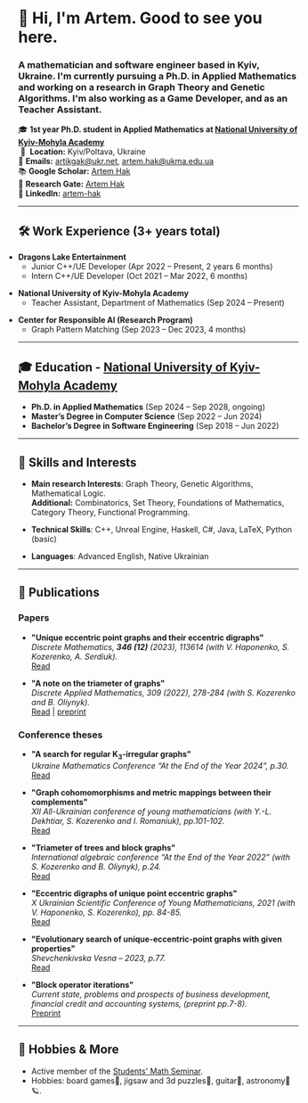 # 👋 Hi, I'm Artem. Good to see you here.

### A mathematician and software engineer based in Kyiv, Ukraine. I'm currently pursuing a Ph.D. in Applied Mathematics and working on a research in Graph Theory and Genetic Algorithms.  I'm also working as a Game Developer, and as an Teacher Assistant.

🎓 **1st year Ph.D. student in Applied Mathematics at [National University of Kyiv-Mohyla Academy](https://www.ukma.edu.ua/eng/)**\
&nbsp;📍&nbsp;&nbsp;**Location:** Kyiv/Poltava, Ukraine\
📧 **Emails:** [artikgak@ukr.net](mailto:artikgak@ukr.net), [artem.hak@ukma.edu.ua](mailto:artem.hak@ukma.edu.ua)\
📚 **Google Scholar:** [Artem Hak](https://scholar.google.com)\
🔎 **Research Gate:** [Artem Hak](https://www.researchgate.net/profile/Artem-Hak)\
🔗 **LinkedIn:** [artem-hak](https://www.linkedin.com/in/artem-hak-b025461a6)

---

## 🛠️ Work Experience (3+ years total)

<ul style="padding-left: 0; margin-bottom: 0;">
  <li>
    <strong>Dragons Lake Entertainment</strong>
    <ul style="margin-bottom: 0;">
      <li>Junior C++/UE Developer (Apr 2022 – Present, 2 years 6 months)</li>
      <li>Intern C++/UE Developer (Oct 2021 – Mar 2022, 6 months)</li>
    </ul>
  </li>
</ul>

<ul style="padding-left: 0; margin-bottom: 0;">
  <li>
    <strong>National University of Kyiv-Mohyla Academy</strong>
    <ul style="margin-bottom: 0;">
      <li>Teacher Assistant, Department of Mathematics (Sep 2024 – Present)</li>
    </ul>
  </li>
</ul>

<ul style="padding-left: 0; margin-bottom: 0;">
  <li>
    <strong>Center for Responsible AI (Research Program)</strong>
    <ul style="margin-bottom: 0;">
      <li>Graph Pattern Matching (Sep 2023 – Dec 2023, 4 months)</li>
    </ul>
  </li>
</ul>

---

## 🎓 Education - [National University of Kyiv-Mohyla Academy](https://www.ukma.edu.ua/eng/)

- **Ph.D. in Applied Mathematics** (Sep 2024 – Sep 2028, ongoing)   
- **Master’s Degree in Computer Science** (Sep 2022 – Jun 2024)  
- **Bachelor’s Degree in Software Engineering** (Sep 2018 – Jun 2022)

---

## 🧠 Skills and Interests

- **Main research Interests**: Graph Theory, Genetic Algorithms, Mathematical Logic.\
  **Additional:** Combinatorics, Set Theory, Foundations of Mathematics, Category Theory, Functional Programming.

- **Technical Skills**:  C++, Unreal Engine, Haskell, C#, Java, LaTeX, Python (basic)

- **Languages**:  Advanced English, Native Ukrainian

---

## 📄 Publications

### Papers 

- **"Unique eccentric point graphs and their eccentric digraphs"**\
   *Discrete Mathematics, **346 (12)** (2023), 113614 (with V. Haponenko, S. Kozerenko, A. Serdiuk).*\
   [Read](https://www.sciencedirect.com/science/article/pii/S0012365X2300300X)

- **"A note on the triameter of graphs"**\
   *Discrete Applied Mathematics, 309 (2022), 278-284 (with S. Kozerenko and B. Oliynyk).*\
   [Read](https://www.sciencedirect.com/science/article/abs/pii/S0166218X21004881) | [preprint](https://arxiv.org/abs/2103.10806)

### Conference theses 

- **"A search for regular K<sub>3</sub>-irregular graphs"**\
   *Ukraine Mathematics Conference “At the End of the Year 2024”, p.30.*\
   [Read](https://drive.google.com/file/d/14jjhLFSBidEdpIteUdKxPRTW8NSC56SD/view)

- **"Graph cohomomorphisms and metric mappings between their complements"**\
   *XII All-Ukrainian conference of young mathematicians (with Y.-L. Dekhtiar, S. Kozerenko and I. Romaniuk), pp.101-102.*\
   [Read](https://ekmair.ukma.edu.ua/server/api/core/bitstreams/5860ea4d-f1f6-404a-a2d6-5bf29283bae8/content)

- **"Triameter of trees and block graphs"**\
   *International algebraic conference “At the End of the Year 2022” (with S. Kozerenko and B. Oliynyk), p.24.*\
   [Read](https://www.imath.kiev.ua/~algebra/algebra2022/abstracts)

- **"Eccentric digraphs of unique point eccentric graphs"**\
   *X Ukrainian Scientific Conference of Young Mathematicians, 2021 (with V. Haponenko, S. Kozerenko), pp. 84-85.*\
   [Read](http://matan.kpi.ua/public/files/2021/ysXconf/ysXabstracts.pdf)

- **"Evolutionary search of unique-eccentric-point graphs with given properties"**\
   *Shevchenkivska Vesna – 2023, p.77.*\
   [Read](https://probability.knu.ua/shv2023/ShV_2023.pdf)

- **"Block operator iterations"**\
   *Current state, problems and prospects of business development, financial credit and accounting systems, (preprint pp.7-8).*\
   [Preprint](https://docs.google.com/document/d/1Z7XCDZkEUyx3IaNGK3WPWa8nxylM5d0197dQlJACSos/edit)

---

## 🌱 Hobbies & More

- Active member of the [Students' Math Seminar](https://www.facebook.com/studmathseminar).
- Hobbies: board games🎲, jigsaw and 3d puzzles🧩, guitar🎸, astronomy🔭🪐.

<!--
**artikgak/artikgak** is a ✨ _special_ ✨ repository because its `README.md` (this file) appears on your GitHub profile.

Here are some ideas to get you started:

- 🔭 I’m currently working on ...
- 🌱 I’m currently learning ...
- 👯 I’m looking to collaborate on ...
- 🤔 I’m looking for help with ...
- 💬 Ask me about ...
- 📫 How to reach me: ...
- 😄 Pronouns: ...
- ⚡ Fun fact: ...
-->
